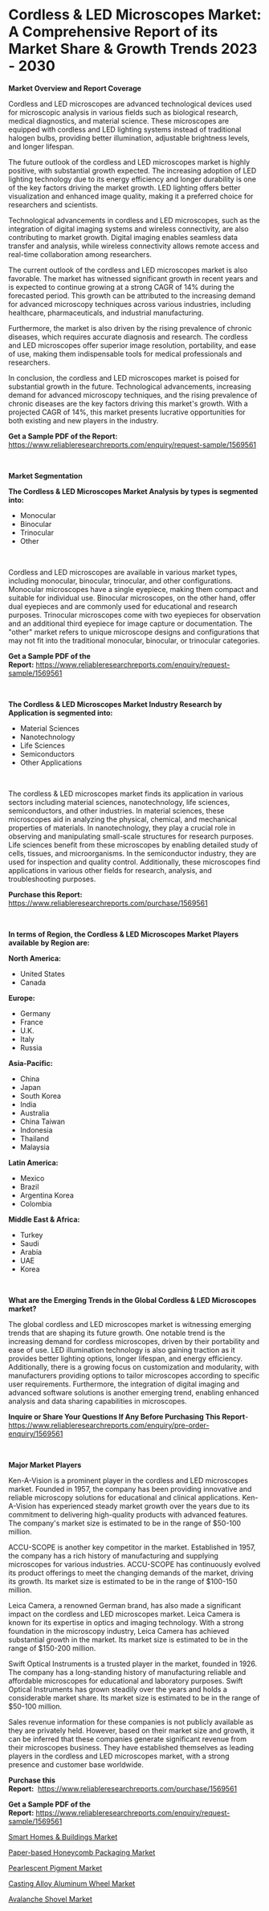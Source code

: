 <p><h1>Cordless & LED Microscopes Market: A Comprehensive Report of its Market Share & Growth Trends 2023 - 2030</h1></p><p><strong>Market Overview and Report Coverage</strong></p>
<p><p>Cordless and LED microscopes are advanced technological devices used for microscopic analysis in various fields such as biological research, medical diagnostics, and material science. These microscopes are equipped with cordless and LED lighting systems instead of traditional halogen bulbs, providing better illumination, adjustable brightness levels, and longer lifespan.</p><p>The future outlook of the cordless and LED microscopes market is highly positive, with substantial growth expected. The increasing adoption of LED lighting technology due to its energy efficiency and longer durability is one of the key factors driving the market growth. LED lighting offers better visualization and enhanced image quality, making it a preferred choice for researchers and scientists.</p><p>Technological advancements in cordless and LED microscopes, such as the integration of digital imaging systems and wireless connectivity, are also contributing to market growth. Digital imaging enables seamless data transfer and analysis, while wireless connectivity allows remote access and real-time collaboration among researchers.</p><p>The current outlook of the cordless and LED microscopes market is also favorable. The market has witnessed significant growth in recent years and is expected to continue growing at a strong CAGR of 14% during the forecasted period. This growth can be attributed to the increasing demand for advanced microscopy techniques across various industries, including healthcare, pharmaceuticals, and industrial manufacturing.</p><p>Furthermore, the market is also driven by the rising prevalence of chronic diseases, which requires accurate diagnosis and research. The cordless and LED microscopes offer superior image resolution, portability, and ease of use, making them indispensable tools for medical professionals and researchers.</p><p>In conclusion, the cordless and LED microscopes market is poised for substantial growth in the future. Technological advancements, increasing demand for advanced microscopy techniques, and the rising prevalence of chronic diseases are the key factors driving this market's growth. With a projected CAGR of 14%, this market presents lucrative opportunities for both existing and new players in the industry.</p></p>
<p><strong>Get a Sample PDF of the Report:</strong> <a href="https://www.reliableresearchreports.com/enquiry/request-sample/1569561">https://www.reliableresearchreports.com/enquiry/request-sample/1569561</a></p>
<p>&nbsp;</p>
<p><strong>Market Segmentation</strong></p>
<p><strong>The Cordless & LED Microscopes Market Analysis by types is segmented into:</strong></p>
<p><ul><li>Monocular</li><li>Binocular</li><li>Trinocular</li><li>Other</li></ul></p>
<p>&nbsp;</p>
<p><p>Cordless and LED microscopes are available in various market types, including monocular, binocular, trinocular, and other configurations. Monocular microscopes have a single eyepiece, making them compact and suitable for individual use. Binocular microscopes, on the other hand, offer dual eyepieces and are commonly used for educational and research purposes. Trinocular microscopes come with two eyepieces for observation and an additional third eyepiece for image capture or documentation. The "other" market refers to unique microscope designs and configurations that may not fit into the traditional monocular, binocular, or trinocular categories.</p></p>
<p><strong>Get a Sample PDF of the Report:</strong>&nbsp;<a href="https://www.reliableresearchreports.com/enquiry/request-sample/1569561">https://www.reliableresearchreports.com/enquiry/request-sample/1569561</a></p>
<p>&nbsp;</p>
<p><strong>The Cordless & LED Microscopes Market Industry Research by Application is segmented into:</strong></p>
<p><ul><li>Material Sciences</li><li>Nanotechnology</li><li>Life Sciences</li><li>Semiconductors</li><li>Other Applications</li></ul></p>
<p>&nbsp;</p>
<p><p>The cordless & LED microscopes market finds its application in various sectors including material sciences, nanotechnology, life sciences, semiconductors, and other industries. In material sciences, these microscopes aid in analyzing the physical, chemical, and mechanical properties of materials. In nanotechnology, they play a crucial role in observing and manipulating small-scale structures for research purposes. Life sciences benefit from these microscopes by enabling detailed study of cells, tissues, and microorganisms. In the semiconductor industry, they are used for inspection and quality control. Additionally, these microscopes find applications in various other fields for research, analysis, and troubleshooting purposes.</p></p>
<p><strong>Purchase this Report:</strong>&nbsp; <a href="https://www.reliableresearchreports.com/purchase/1569561">https://www.reliableresearchreports.com/purchase/1569561</a></p>
<p>&nbsp;</p>
<p><strong>In terms of Region, the Cordless & LED Microscopes Market Players available by Region are:</strong></p>
<p>
    <p> <strong> North America: </strong>
        <ul>
            <li>United States</li>
            <li>Canada</li>
        </ul>
        </p> 
    <p> <strong> Europe: </strong>
        <ul>
            <li>Germany</li>
            <li>France</li>
            <li>U.K.</li>
            <li>Italy</li>
            <li>Russia</li>
        </ul>
        </p> 
    <p> <strong> Asia-Pacific: </strong>
        <ul>
            <li>China</li>
            <li>Japan</li>
            <li>South Korea</li>
            <li>India</li>
            <li>Australia</li>
            <li>China Taiwan</li>
            <li>Indonesia</li>
            <li>Thailand</li>
            <li>Malaysia</li>
        </ul>
        </p> 
    <p> <strong> Latin America: </strong>
        <ul>
            <li>Mexico</li>
            <li>Brazil</li>
            <li>Argentina Korea</li>
            <li>Colombia</li>
        </ul>
        </p> 
    <p> <strong> Middle East & Africa: </strong>
        <ul>
            <li>Turkey</li>
            <li>Saudi</li>
            <li>Arabia</li>
            <li>UAE</li>
            <li>Korea</li>
        </ul>
    </p>
    </p>
<p>&nbsp;</p>
<p><strong>What are the Emerging Trends in the Global Cordless & LED Microscopes market?</strong></p>
<p><p>The global cordless and LED microscopes market is witnessing emerging trends that are shaping its future growth. One notable trend is the increasing demand for cordless microscopes, driven by their portability and ease of use. LED illumination technology is also gaining traction as it provides better lighting options, longer lifespan, and energy efficiency. Additionally, there is a growing focus on customization and modularity, with manufacturers providing options to tailor microscopes according to specific user requirements. Furthermore, the integration of digital imaging and advanced software solutions is another emerging trend, enabling enhanced analysis and data sharing capabilities in microscopes.</p></p>
<p><strong>Inquire or Share Your Questions If Any Before Purchasing This Report</strong>- <a href="https://www.reliableresearchreports.com/enquiry/pre-order-enquiry/1569561">https://www.reliableresearchreports.com/enquiry/pre-order-enquiry/1569561</a></p>
<p>&nbsp;</p>
<p><strong>Major Market Players</strong></p>
<p><p>Ken-A-Vision is a prominent player in the cordless and LED microscopes market. Founded in 1957, the company has been providing innovative and reliable microscopy solutions for educational and clinical applications. Ken-A-Vision has experienced steady market growth over the years due to its commitment to delivering high-quality products with advanced features. The company's market size is estimated to be in the range of $50-100 million.</p><p>ACCU-SCOPE is another key competitor in the market. Established in 1957, the company has a rich history of manufacturing and supplying microscopes for various industries. ACCU-SCOPE has continuously evolved its product offerings to meet the changing demands of the market, driving its growth. Its market size is estimated to be in the range of $100-150 million.</p><p>Leica Camera, a renowned German brand, has also made a significant impact on the cordless and LED microscopes market. Leica Camera is known for its expertise in optics and imaging technology. With a strong foundation in the microscopy industry, Leica Camera has achieved substantial growth in the market. Its market size is estimated to be in the range of $150-200 million.</p><p>Swift Optical Instruments is a trusted player in the market, founded in 1926. The company has a long-standing history of manufacturing reliable and affordable microscopes for educational and laboratory purposes. Swift Optical Instruments has grown steadily over the years and holds a considerable market share. Its market size is estimated to be in the range of $50-100 million.</p><p>Sales revenue information for these companies is not publicly available as they are privately held. However, based on their market size and growth, it can be inferred that these companies generate significant revenue from their microscopes business. They have established themselves as leading players in the cordless and LED microscopes market, with a strong presence and customer base worldwide.</p></p>
<p><strong>Purchase this Report:</strong>&nbsp;&nbsp;<a href="https://www.reliableresearchreports.com/purchase/1569561">https://www.reliableresearchreports.com/purchase/1569561</a></p>
<p></p>
<p><strong>Get a Sample PDF of the Report:</strong>&nbsp;<a href="https://www.reliableresearchreports.com/enquiry/request-sample/1569561">https://www.reliableresearchreports.com/enquiry/request-sample/1569561</a></p>
<p><p><a href="https://medium.com/@ebbaeffertz1951/smart-homes-buildings-market-analysis-its-cagr-market-segmentation-and-global-industry-overview-9a3c71c3977e">Smart Homes & Buildings Market</a></p><p><a href="https://www.linkedin.com/pulse/paper-based-honeycomb-packaging-market-research-report-unlocks/">Paper-based Honeycomb Packaging Market</a></p><p><a href="https://medium.com/@lavernacole2023/pearlescent-pigment-market-analysis-its-cagr-market-segmentation-and-global-industry-overview-4ef75b143676">Pearlescent Pigment Market</a></p><p><a href="https://github.com/rahu1506/Market-Research-Report-List-1/blob/main/casting-alloy-aluminum-wheel-market.md">Casting Alloy Aluminum Wheel Market</a></p><p><a href="https://github.com/aasishrp01/Market-Research-Report-List-1/blob/main/avalanche-shovel-market.md">Avalanche Shovel Market</a></p></p>